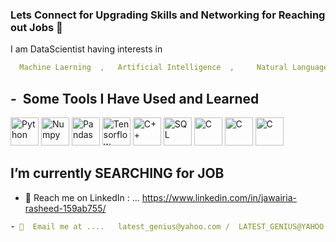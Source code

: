 ### Lets Connect for Upgrading Skills and Networking for Reaching out Jobs  👋
I am DataScientist having interests in
```yaml  
  Machine Laerning  ,   Artificial Intelligence  ,     Natural Language Processing  
```
<h2> - &nbsp;Some Tools I Have Used and Learned</h2>
<p align="left">
<img <img src="https://cdn.jsdelivr.net/gh/devicons/devicon/icons/python/python-original.svg" alt = "Python"  width="45" height="45"/> 
<img src="https://cdn.jsdelivr.net/gh/devicons/devicon/icons/numpy/numpy-original-wordmark.svg" alt = "Numpy"  width="45" height="45" />
<img src="https://cdn.jsdelivr.net/gh/devicons/devicon/icons/pandas/pandas-original.svg"   alt = "Pandas"  width="45" height="45"/>
<img src="https://cdn.jsdelivr.net/gh/devicons/devicon/icons/tensorflow/tensorflow-original.svg"   alt = "Tensorflow"  width="45" height="45" />
<img src="https://cdn.jsdelivr.net/gh/devicons/devicon/icons/cplusplus/cplusplus-original.svg" alt = "C++"  width="45" height="45" />
   <img src="https://cdn.jsdelivr.net/gh/devicons/devicon/icons/microsoftsqlserver/microsoftsqlserver-plain-wordmark.svg"  alt = "SQL"  width="45" height="45" />
<img src="https://cdn.jsdelivr.net/gh/devicons/devicon/icons/c/c-original.svg" alt = "C "  width="45" height="45" />
<img src="https://cdn.jsdelivr.net/gh/devicons/devicon/icons/slack/slack-original.svg"    alt = "C "  width="45" height="45" />
<img src="https://cdn.jsdelivr.net/gh/devicons/devicon/icons/visualstudio/visualstudio-plain.svg"    alt = "C "  width="45" height="45"  />

 <h2>I’m currently SEARCHING  for JOB </h2>
  
- 👯  Reach me on LinkedIn : ... https://www.linkedin.com/in/jawairia-rasheed-159ab755/  
 ```yaml
- 💬  Email me at ....   latest_genius@yahoo.com /  LATEST_GENIUS@YAHOO.COM
 ```

   <p align="center">  </a>
